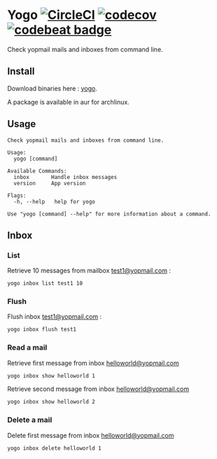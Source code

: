 Yogo [![CircleCI](https://circleci.com/gh/antham/yogo.svg?style=svg)](https://circleci.com/gh/antham/yogo) [![codecov](https://codecov.io/gh/antham/yogo/branch/master/graph/badge.svg)](https://codecov.io/gh/antham/yogo) [![codebeat badge](https://codebeat.co/badges/c561682e-6834-4325-8725-6167c16214b1)](https://codebeat.co/projects/github-com-antham-yogo)
====

Check yopmail mails and inboxes from command line.

## Install

Download binaries here : [yogo](https://github.com/sakib0hasan/yogo/releases/).

A package is available in aur for archlinux.

## Usage ##

```
Check yopmail mails and inboxes from command line.

Usage:
  yogo [command]

Available Commands:
  inbox       Handle inbox messages
  version     App version

Flags:
  -h, --help   help for yogo

Use "yogo [command] --help" for more information about a command.
```

## Inbox

### List

Retrieve 10 messages from mailbox test1@yopmail.com :

```bash
yogo inbox list test1 10
```

### Flush

Flush inbox test1@yopmail.com :

```bash
yogo inbox flush test1
```

### Read a mail

Retrieve first message from inbox helloworld@yopmail.com

```bash
yogo inbox show helloworld 1
```

Retrieve second message from inbox helloworld@yopmail.com

```bash
yogo inbox show helloworld 2
```

### Delete a mail

Delete first message from inbox helloworld@yopmail.com

```bash
yogo inbox delete helloworld 1
```
